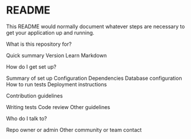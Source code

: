 
# README

This README would normally document whatever steps are necessary to get your application up and running.

What is this repository for?

Quick summary
Version
Learn Markdown


How do I get set up?

Summary of set up
Configuration
Dependencies
Database configuration
How to run tests
Deployment instructions


Contribution guidelines

Writing tests
Code review
Other guidelines


Who do I talk to?

Repo owner or admin
Other community or team contact
